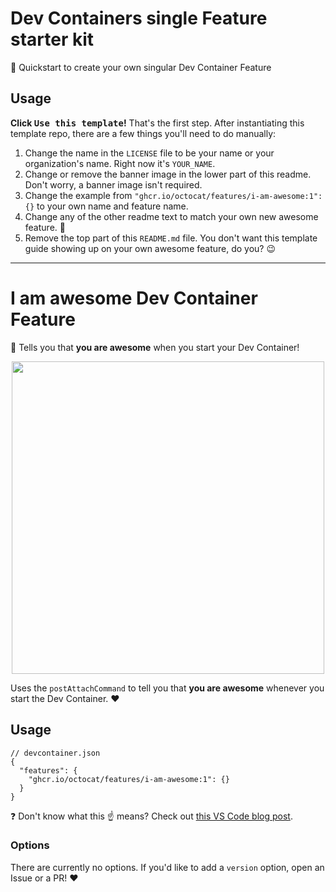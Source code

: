 # Dev Containers single Feature starter kit

🚀 Quickstart to create your own singular Dev Container Feature

## Usage



**Click <kbd>Use this template</kbd>!** That's the first step. After instantiating this template repo, there are a few things you'll need to do manually:

1. Change the name in the `LICENSE` file to be your name or your organization's name. Right now it's `YOUR_NAME`.
2. Change or remove the banner image in the lower part of this readme. Don't worry, a banner image isn't required.
3. Change the example from `"ghcr.io/octocat/features/i-am-awesome:1": {}` to your own name and feature name.
4. Change any of the other readme text to match your own new awesome feature. 🚀
5. Remove the top part of this `README.md` file. You don't want this template guide showing up on your own awesome feature, do you? 😉

---
<!-- REMOVE THIS LINE AND EVERYTHING ABOVE -->

# I am awesome Dev Container Feature

🤩 Tells you that **you are awesome** when you start your Dev Container!

<p align=center>
  <img width=500 src=https://i.imgur.com/7On7iXn.png>
</p>

Uses the `postAttachCommand` to tell you that **you are awesome** whenever you start the Dev Container. ❤️

## Usage

```jsonc
// devcontainer.json
{
  "features": {
    "ghcr.io/octocat/features/i-am-awesome:1": {}
  }
}
```

❓ Don't know what this ☝ means? Check out [this VS Code blog post].

### Options

There are currently no options. If you'd like to add a `version` option, open an
Issue or a PR! ❤️

<!-- prettier-ignore -->
[this vs code blog post]: https://code.visualstudio.com/blogs/2022/09/15/dev-container-features
